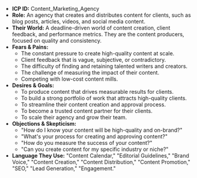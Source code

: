 * **ICP ID:** Content_Marketing_Agency
* **Role:** An agency that creates and distributes content for clients, such as blog posts, articles, videos, and social media content.
* **Their World:** A deadline-driven world of content creation, client feedback, and performance metrics. They are the content producers, focused on quality and consistency.
* **Fears & Pains:**
    * The constant pressure to create high-quality content at scale.
    * Client feedback that is vague, subjective, or contradictory.
    * The difficulty of finding and retaining talented writers and creators.
    * The challenge of measuring the impact of their content.
    * Competing with low-cost content mills.
* **Desires & Goals:**
    * To produce content that drives measurable results for clients.
    * To build a strong portfolio of work that attracts high-quality clients.
    * To streamline their content creation and approval process.
    * To become a trusted content partner for their clients.
    * To scale their agency and grow their team.
* **Objections & Skepticism:**
    * "How do I know your content will be high-quality and on-brand?"
    * "What's your process for creating and approving content?"
    * "How do you measure the success of your content?"
    * "Can you create content for my specific industry or niche?"
* **Language They Use:** "Content Calendar," "Editorial Guidelines," "Brand Voice," "Content Creation," "Content Distribution," "Content Promotion," "SEO," "Lead Generation," "Engagement."
